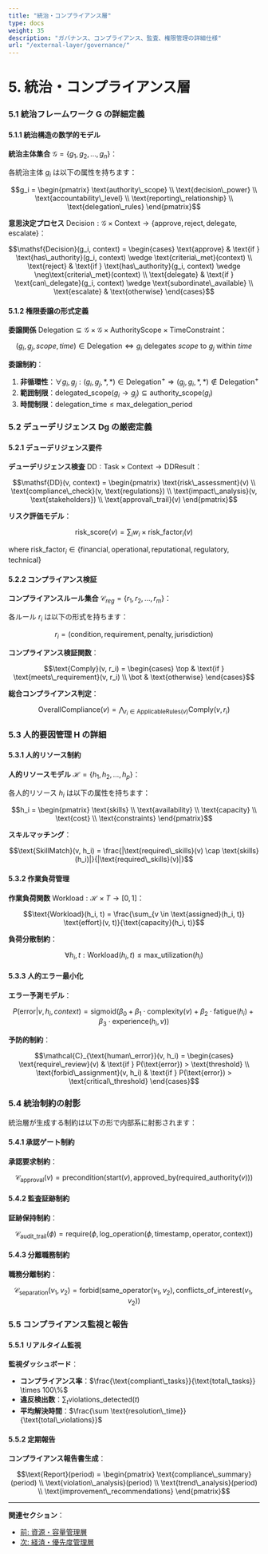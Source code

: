 ```yaml
---
title: "統治・コンプライアンス層"
type: docs
weight: 35
description: "ガバナンス、コンプライアンス、監査、権限管理の詳細仕様"
url: "/external-layer/governance/"
---
```


# 5. 統治・コンプライアンス層

### 5.1 統治フレームワーク $\mathsf{G}$ の詳細定義

#### 5.1.1 統治構造の数学的モデル

**統治主体集合** $\mathcal{G} = \{g_1, g_2, \ldots, g_n\}$：

各統治主体 $g_i$ は以下の属性を持ちます：

$$g_i = \begin{pmatrix}
\text{authority\_scope} \\
\text{decision\_power} \\
\text{accountability\_level} \\
\text{reporting\_relationship} \\
\text{delegation\_rules}
\end{pmatrix}$$

**意思決定プロセス** $\mathsf{Decision}: \mathcal{G} \times \text{Context} \to \{\text{approve}, \text{reject}, \text{delegate}, \text{escalate}\}$：

$$\mathsf{Decision}(g_i, context) = \begin{cases}
\text{approve} & \text{if } \text{has\_authority}(g_i, context) \wedge \text{criteria\_met}(context) \\
\text{reject} & \text{if } \text{has\_authority}(g_i, context) \wedge \neg\text{criteria\_met}(context) \\
\text{delegate} & \text{if } \text{can\_delegate}(g_i, context) \wedge \text{subordinate\_available} \\
\text{escalate} & \text{otherwise}
\end{cases}$$

#### 5.1.2 権限委譲の形式定義

**委譲関係** $\text{Delegation} \subseteq \mathcal{G} \times \mathcal{G} \times \text{AuthorityScope} \times \text{TimeConstraint}$：

$$(g_i, g_j, scope, time) \in \text{Delegation} \iff g_i \text{ delegates } scope \text{ to } g_j \text{ within } time$$

**委譲制約**：

1. **非循環性**：$\forall g_i, g_j: (g_i, g_j, *, *) \in \text{Delegation}^+ \Rightarrow (g_j, g_i, *, *) \notin \text{Delegation}^+$
2. **範囲制限**：$\text{delegated\_scope}(g_i \to g_j) \subseteq \text{authority\_scope}(g_i)$
3. **時間制限**：$\text{delegation\_time} \leq \text{max\_delegation\_period}$

### 5.2 デューデリジェンス $\mathsf{Dg}$ の厳密定義

#### 5.2.1 デューデリジェンス要件

**デューデリジェンス検査** $\mathsf{DD}: \text{Task} \times \text{Context} \to \text{DDResult}$：

$$\mathsf{DD}(v, context) = \begin{pmatrix}
\text{risk\_assessment}(v) \\
\text{compliance\_check}(v, \text{regulations}) \\
\text{impact\_analysis}(v, \text{stakeholders}) \\
\text{approval\_trail}(v)
\end{pmatrix}$$

**リスク評価モデル**：

$$\text{risk\_score}(v) = \sum_{i} w_i \times \text{risk\_factor}_i(v)$$

where $\text{risk\_factor}_i \in \{\text{financial}, \text{operational}, \text{reputational}, \text{regulatory}, \text{technical}\}$

#### 5.2.2 コンプライアンス検証

**コンプライアンスルール集合** $\mathcal{C}_{reg} = \{r_1, r_2, \ldots, r_m\}$：

各ルール $r_i$ は以下の形式を持ちます：

$$r_i = (\text{condition}, \text{requirement}, \text{penalty}, \text{jurisdiction})$$

**コンプライアンス検証関数**：

$$\text{Comply}(v, r_i) = \begin{cases}
\top & \text{if } \text{meets\_requirement}(v, r_i) \\
\bot & \text{otherwise}
\end{cases}$$

**総合コンプライアンス判定**：

$$\text{OverallCompliance}(v) = \bigwedge_{r_i \in \text{ApplicableRules}(v)} \text{Comply}(v, r_i)$$

### 5.3 人的要因管理 $\mathsf{H}$ の詳細

#### 5.3.1 人的リソース制約

**人的リソースモデル** $\mathcal{H} = \{h_1, h_2, \ldots, h_p\}$：

各人的リソース $h_i$ は以下の属性を持ちます：

$$h_i = \begin{pmatrix}
\text{skills} \\
\text{availability} \\
\text{capacity} \\
\text{cost} \\
\text{constraints}
\end{pmatrix}$$

**スキルマッチング**：

$$\text{SkillMatch}(v, h_i) = \frac{|\text{required\_skills}(v) \cap \text{skills}(h_i)|}{|\text{required\_skills}(v)|}$$

#### 5.3.2 作業負荷管理

**作業負荷関数** $\text{Workload}: \mathcal{H} \times T \to [0, 1]$：

$$\text{Workload}(h_i, t) = \frac{\sum_{v \in \text{assigned}(h_i, t)} \text{effort}(v, t)}{\text{capacity}(h_i, t)}$$

**負荷分散制約**：

$$\forall h_i, t: \text{Workload}(h_i, t) \leq \text{max\_utilization}(h_i)$$

#### 5.3.3 人的エラー最小化

**エラー予測モデル**：

$$P(\text{error} | v, h_i, context) = \text{sigmoid}(\beta_0 + \beta_1 \cdot \text{complexity}(v) + \beta_2 \cdot \text{fatigue}(h_i) + \beta_3 \cdot \text{experience}(h_i, v))$$

**予防的制約**：

$$\mathcal{C}_{\text{human\_error}}(v, h_i) = \begin{cases}
\text{require\_review}(v) & \text{if } P(\text{error}) > \text{threshold} \\
\text{forbid\_assignment}(v, h_i) & \text{if } P(\text{error}) > \text{critical\_threshold}
\end{cases}$$

### 5.4 統治制約の射影

統治層が生成する制約は以下の形で内部系に射影されます：

#### 5.4.1 承認ゲート制約

**承認要求制約**：

$$\mathcal{C}_{\text{approval}}(v) = \text{precondition}(\text{start}(v), \text{approved\_by}(\text{required\_authority}(v)))$$

#### 5.4.2 監査証跡制約

**証跡保持制約**：

$$\mathcal{C}_{\text{audit\_trail}}(\phi) = \text{require}(\phi, \text{log\_operation}(\phi, \text{timestamp}, \text{operator}, \text{context}))$$

#### 5.4.3 分離職務制約

**職務分離制約**：

$$\mathcal{C}_{\text{separation}}(v_1, v_2) = \text{forbid}(\text{same\_operator}(v_1, v_2), \text{conflicts\_of\_interest}(v_1, v_2))$$

### 5.5 コンプライアンス監視と報告

#### 5.5.1 リアルタイム監視

**監視ダッシュボード**：

- **コンプライアンス率**：$\frac{\text{compliant\_tasks}}{\text{total\_tasks}} \times 100\%$
- **違反検出数**：$\sum_{t} \text{violations\_detected}(t)$
- **平均解決時間**：$\frac{\sum \text{resolution\_time}}{\text{total\_violations}}$

#### 5.5.2 定期報告

**コンプライアンス報告書生成**：

$$\text{Report}(period) = \begin{pmatrix}
\text{compliance\_summary}(period) \\
\text{violation\_analysis}(period) \\
\text{trend\_analysis}(period) \\
\text{improvement\_recommendations}
\end{pmatrix}$$

---

**関連セクション**：

- [前: 資源・容量管理層](/external-layer/resource-management/)
- [次: 経済・優先度管理層](/external-layer/economic-priority/)